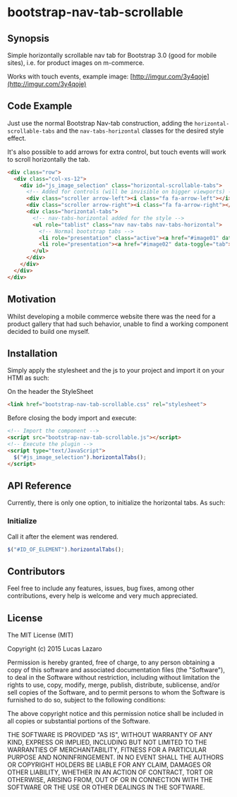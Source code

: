 # bootstrap-nav-tab-scrollable


## Synopsis

Simple horizontally scrollable nav tab for Bootstrap 3.0 (good for mobile sites), i.e. for product images on m-commerce. 

Works with touch events, example image: [http://imgur.com/3y4qoje](http://imgur.com/3y4qoje) 


## Code Example

Just use the normal Bootstrap Nav-tab construction, adding the `horizontal-scrollable-tabs` and the `nav-tabs-horizontal` classes for the desired style effect.  

It's also possible to add arrows for extra control, but touch events will work to scroll horizontally the tab.

```html
<div class="row">
  <div class="col-xs-12">
    <div id="js_image_selection" class="horizontal-scrollable-tabs">
      <!-- Added for controls (will be invisible on bigger viewports) - touch/swipe/dragging does work though -->
      <div class="scroller arrow-left"><i class="fa fa-arrow-left"></i></div> 
      <div class="scroller arrow-right"><i class="fa fa-arrow-right"></i></div>
      <div class="horizontal-tabs">
        <!-- nav-tabs-horizontal added for the style -->
        <ul role="tablist" class="nav nav-tabs nav-tabs-horizontal">
          <!-- Normal bootstrap tabs -->
          <li role="presentation" class="active"><a href="#image01" data-toggle="tab">Tab 1</a></li>
          <li role="presentation"><a href="#image02" data-toggle="tab">Tab 2</a></li>
        </ul>
      </div>
    </div>
  </div>
</div>
```

## Motivation

Whilst developing a mobile commerce website there was the need for a product gallery that had such behavior, unable to find a working component decided to build one myself.

## Installation

Simply apply the stylesheet and the js to your project and import it on your HTMl as such:

On the header the StyleSheet

```html
<link href="bootstrap-nav-tab-scrollable.css" rel="stylesheet"> 
```

Before closing the body import and execute:

```html
<!-- Import the component -->
<script src="bootstrap-nav-tab-scrollable.js"></script>
<!-- Execute the plugin -->
<script type="text/JavaScript">
  $("#js_image_selection").horizontalTabs();
</script>    
```

## API Reference

Currently, there is only one option, to initialize the horizontal tabs. As such:

### Initialize

Call it after the element was rendered.

```javascript
$("#ID_OF_ELEMENT").horizontalTabs();
```


## Contributors

Feel free to include any features, issues, bug fixes, among other contributions, every help is welcome and very much appreciated.

## License

The MIT License (MIT)

Copyright (c) 2015 Lucas Lazaro

Permission is hereby granted, free of charge, to any person obtaining a copy
of this software and associated documentation files (the "Software"), to deal
in the Software without restriction, including without limitation the rights
to use, copy, modify, merge, publish, distribute, sublicense, and/or sell
copies of the Software, and to permit persons to whom the Software is
furnished to do so, subject to the following conditions:

The above copyright notice and this permission notice shall be included in all
copies or substantial portions of the Software.

THE SOFTWARE IS PROVIDED "AS IS", WITHOUT WARRANTY OF ANY KIND, EXPRESS OR
IMPLIED, INCLUDING BUT NOT LIMITED TO THE WARRANTIES OF MERCHANTABILITY,
FITNESS FOR A PARTICULAR PURPOSE AND NONINFRINGEMENT. IN NO EVENT SHALL THE
AUTHORS OR COPYRIGHT HOLDERS BE LIABLE FOR ANY CLAIM, DAMAGES OR OTHER
LIABILITY, WHETHER IN AN ACTION OF CONTRACT, TORT OR OTHERWISE, ARISING FROM,
OUT OF OR IN CONNECTION WITH THE SOFTWARE OR THE USE OR OTHER DEALINGS IN THE
SOFTWARE.
